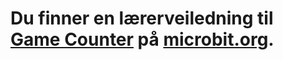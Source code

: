 # Du finner en lærerveiledning til [Game Counter](https://www.microbit.co.uk/blocks/lessons/game-counter/activity) på [microbit.org](https://www.microbit.co.uk/blocks/lessons/game-counter).
